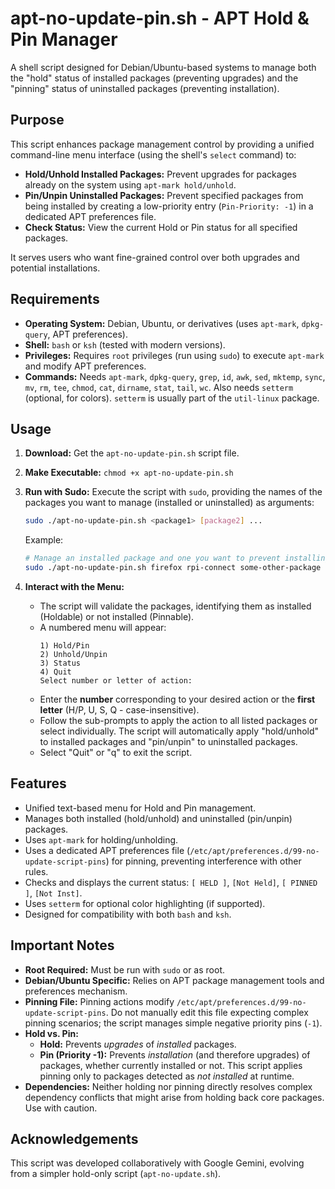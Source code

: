 # apt-no-update-pin.sh - APT Hold & Pin Manager

A shell script designed for Debian/Ubuntu-based systems to manage both the "hold" status of installed packages (preventing upgrades) and the "pinning" status of uninstalled packages (preventing installation).

## Purpose

This script enhances package management control by providing a unified command-line menu interface (using the shell's `select` command) to:

*   **Hold/Unhold Installed Packages:** Prevent upgrades for packages already on the system using `apt-mark hold/unhold`.
*   **Pin/Unpin Uninstalled Packages:** Prevent specified packages from being installed by creating a low-priority entry (`Pin-Priority: -1`) in a dedicated APT preferences file.
*   **Check Status:** View the current Hold or Pin status for all specified packages.

It serves users who want fine-grained control over both upgrades and potential installations.

## Requirements

*   **Operating System:** Debian, Ubuntu, or derivatives (uses `apt-mark`, `dpkg-query`, APT preferences).
*   **Shell:** `bash` or `ksh` (tested with modern versions).
*   **Privileges:** Requires `root` privileges (run using `sudo`) to execute `apt-mark` and modify APT preferences.
*   **Commands:** Needs `apt-mark`, `dpkg-query`, `grep`, `id`, `awk`, `sed`, `mktemp`, `sync`, `mv`, `rm`, `tee`, `chmod`, `cat`, `dirname`, `stat`, `tail`, `wc`. Also needs `setterm` (optional, for colors). `setterm` is usually part of the `util-linux` package.

## Usage

1.  **Download:** Get the `apt-no-update-pin.sh` script file.
2.  **Make Executable:** `chmod +x apt-no-update-pin.sh`
3.  **Run with Sudo:** Execute the script with `sudo`, providing the names of the packages you want to manage (installed or uninstalled) as arguments:

    ```bash
    sudo ./apt-no-update-pin.sh <package1> [package2] ...
    ```
    Example:
    ```bash
    # Manage an installed package and one you want to prevent installing
    sudo ./apt-no-update-pin.sh firefox rpi-connect some-other-package
    ```

4.  **Interact with the Menu:**
    *   The script will validate the packages, identifying them as installed (Holdable) or not installed (Pinnable).
    *   A numbered menu will appear:
        ```
        1) Hold/Pin
        2) Unhold/Unpin
        3) Status
        4) Quit
        Select number or letter of action:
        ```
    *   Enter the **number** corresponding to your desired action or the **first letter** (H/P, U, S, Q - case-insensitive).
    *   Follow the sub-prompts to apply the action to all listed packages or select individually. The script will automatically apply "hold/unhold" to installed packages and "pin/unpin" to uninstalled packages.
    *   Select "Quit" or "q" to exit the script.

## Features

*   Unified text-based menu for Hold and Pin management.
*   Manages both installed (hold/unhold) and uninstalled (pin/unpin) packages.
*   Uses `apt-mark` for holding/unholding.
*   Uses a dedicated APT preferences file (`/etc/apt/preferences.d/99-no-update-script-pins`) for pinning, preventing interference with other rules.
*   Checks and displays the current status: `[ HELD ]`, `[Not Held]`, `[ PINNED ]`, `[Not Inst]`.
*   Uses `setterm` for optional color highlighting (if supported).
*   Designed for compatibility with both `bash` and `ksh`.

## Important Notes

*   **Root Required:** Must be run with `sudo` or as root.
*   **Debian/Ubuntu Specific:** Relies on APT package management tools and preferences mechanism.
*   **Pinning File:** Pinning actions modify `/etc/apt/preferences.d/99-no-update-script-pins`. Do not manually edit this file expecting complex pinning scenarios; the script manages simple negative priority pins (`-1`).
*   **Hold vs. Pin:**
    *   **Hold:** Prevents *upgrades* of *installed* packages.
    *   **Pin (Priority -1):** Prevents *installation* (and therefore upgrades) of packages, whether currently installed or not. This script applies pinning only to packages detected as *not installed* at runtime.
*   **Dependencies:** Neither holding nor pinning directly resolves complex dependency conflicts that might arise from holding back core packages. Use with caution.

## Acknowledgements

This script was developed collaboratively with Google Gemini, evolving from a simpler hold-only script (`apt-no-update.sh`).
